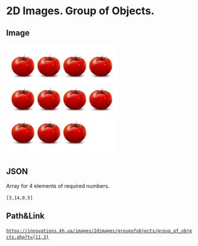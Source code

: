 # 2D Images. Group of Objects.
## Image

<img src = "images/group_of_objects.png">

## JSON
Array for 4 elements of required numbers.

```[3,14,0,5]```

## Path&Link
<a href = "https://innovations.kh.ua/images/2dimages/groupofobjects/group_of_objects.php?t=[11,3]" target = "_blank">```https://innovations.kh.ua/images/2dimages/groupofobjects/group_of_objects.php?t=[11,3]```  </a>  
